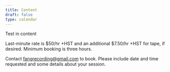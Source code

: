 ```yaml
---
title: Content
draft: false
type: calendar
---
```

T﻿est in content

Last-minute rate is $50/hr +HST and an additional $7.50/hr +HST for tape, if desired. Minimum booking is three hours.

Contact [fangrecording@gmail.com](mailto:fangrecording@gmail.com) to book. Please include date and time requested and some details about your session.